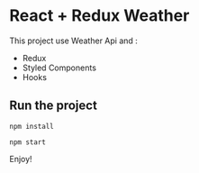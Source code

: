 # React + Redux Weather

This project use Weather Api and :

- Redux
- Styled Components
- Hooks

## Run the project

```npm install```

```npm start```

Enjoy!
